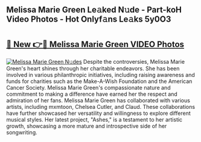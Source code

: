## Melissa Marie Green Le𝚊ked N𝚞de - Part-koH Video Photos - Hot Onlyf𝚊ns Le𝚊ks 5y0O3

# <h2><a href="http://ac53880.deff.icu/?id=Melissa+Marie+Green">🔗 New 👉🔴 Melissa Marie Green VIDEO Photos</a></h2>

[![Melissa Marie Green N𝚞des](https://i.imgur.com/rIISA9y.gif)](http://ac53880.deff.icu/?id=Melissa+Marie+Green)
Despite the controversies, Melissa Marie Green's heart shines through her charitable endeavors. She has been involved in various philanthropic initiatives, including raising awareness and funds for charities such as the Make-A-Wish Foundation and the American Cancer Society. Melissa Marie Green's compassionate nature and commitment to making a difference have earned her the respect and admiration of her fans. Melissa Marie Green has collaborated with various artists, including mxmtoon, Chelsea Cutler, and Claud. These collaborations have further showcased her versatility and willingness to explore different musical styles. Her latest project, "Ashes," is a testament to her artistic growth, showcasing a more mature and introspective side of her songwriting.
